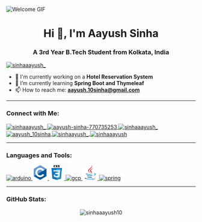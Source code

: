 ![Welcome GIF](https://images-wixmp-ed30a86b8c4ca887773594c2.wixmp.com/f/c83c004e-1370-4756-88e5-4071de797088/dgdq8br-09cc7ad6-a021-47a5-b0e0-917b12b0f7a7.gif?token=eyJ0eXAiOiJKV1QiLCJhbGciOiJIUzI1NiJ9.eyJzdWIiOiJ1cm46YXBwOjdlMGQxODg5ODIyNjQzNzNhNWYwZDQxNWVhMGQyNmUwIiwiaXNzIjoidXJuOmFwcDo3ZTBkMTg4OTgyMjY0MzczYTVmMGQ0MTVlYTBkMjZlMCIsIm9iaiI6W1t7InBhdGgiOiJcL2ZcL2M4M2MwMDRlLTEzNzAtNDc1Ni04OGU1LTQwNzFkZTc5NzA4OFwvZGdkcThici0wOWNjN2FkNi1hMDIxLTQ3YTUtYjBlMC05MTdiMTJiMGY3YTcuZ2lmIn1dXSwiYXVkIjpbInVybjpzZXJ2aWNlOmZpbGUuZG93bmxvYWQiXX0.tqRMtE-b2QiI2nnefNxSDMJvZCcYqFmq2ccg_Xfzqb8)

<h1 align="center">Hi 👋, I'm Aayush Sinha</h1>
<h3 align="center">A 3rd Year B.Tech Student from Kolkata, India</h3>

<p align="left">
  <a href="https://twitter.com/sinhaaayush_" target="blank">
    <img src="https://img.shields.io/twitter/follow/sinhaaayush_?logo=twitter&style=for-the-badge" alt="sinhaaayush_" />
  </a>
</p>

- 🚧 I'm currently working on a **Hotel Reservation System**  
- 🌱 I’m currently learning **Spring Boot and Thymeleaf**  
- 📫 How to reach me: **aayush.10sinha@gmail.com**

---

### **Connect with Me:**

<p align="left">
  <a href="https://twitter.com/sinhaaayush_" target="blank">
    <img align="center" src="https://raw.githubusercontent.com/rahuldkjain/github-profile-readme-generator/master/src/images/icons/Social/twitter.svg" alt="sinhaaayush_" height="30" width="40" />
  </a>
  <a href="https://linkedin.com/in/aayush-sinha-770735253" target="blank">
    <img align="center" src="https://raw.githubusercontent.com/rahuldkjain/github-profile-readme-generator/master/src/images/icons/Social/linked-in-alt.svg" alt="aayush-sinha-770735253" height="30" width="40" />
  </a>
  <a href="https://instagram.com/sinhaaayush_" target="blank">
    <img align="center" src="https://raw.githubusercontent.com/rahuldkjain/github-profile-readme-generator/master/src/images/icons/Social/instagram.svg" alt="sinhaaayush_" height="30" width="40" />
  </a>
  <a href="https://www.hackerrank.com/aayush_10sinha" target="blank">
    <img align="center" src="https://raw.githubusercontent.com/rahuldkjain/github-profile-readme-generator/master/src/images/icons/Social/hackerrank.svg" alt="aayush_10sinha" height="30" width="40" />
  </a>
  <a href="https://www.leetcode.com/sinhaayush_" target="blank">
    <img align="center" src="https://raw.githubusercontent.com/rahuldkjain/github-profile-readme-generator/master/src/images/icons/Social/leet-code.svg" alt="sinhaayush_" height="30" width="40" />
  </a>
  <a href="https://auth.geeksforgeeks.org/user/sinhaaayush" target="blank">
    <img align="center" src="https://raw.githubusercontent.com/rahuldkjain/github-profile-readme-generator/master/src/images/icons/Social/geeks-for-geeks.svg" alt="sinhaaayush" height="30" width="40" />
  </a>
</p>

---

### **Languages and Tools:**

<p align="left">
  <a href="https://www.arduino.cc/" target="_blank" rel="noreferrer">
    <img src="https://cdn.worldvectorlogo.com/logos/arduino-1.svg" alt="arduino" width="40" height="40"/>
  </a>
  <a href="https://www.cprogramming.com/" target="_blank" rel="noreferrer">
    <img src="https://raw.githubusercontent.com/devicons/devicon/master/icons/c/c-original.svg" alt="c" width="40" height="40"/>
  </a>
  <a href="https://www.w3schools.com/css/" target="_blank" rel="noreferrer">
    <img src="https://raw.githubusercontent.com/devicons/devicon/master/icons/css3/css3-original-wordmark.svg" alt="css3" width="40" height="40"/>
  </a>
  <a href="https://cloud.google.com" target="_blank" rel="noreferrer">
    <img src="https://www.vectorlogo.zone/logos/google_cloud/google_cloud-icon.svg" alt="gcp" width="40" height="40"/>
  </a>
  <a href="https://www.java.com" target="_blank" rel="noreferrer">
    <img src="https://raw.githubusercontent.com/devicons/devicon/master/icons/java/java-original.svg" alt="java" width="40" height="40"/>
  </a>
  <a href="https://spring.io/" target="_blank" rel="noreferrer">
    <img src="https://www.vectorlogo.zone/logos/springio/springio-icon.svg" alt="spring" width="40" height="40"/>
  </a>
</p>

---

### **GitHub Stats:**

<p align="center">
  <img src="https://github-readme-streak-stats.herokuapp.com/?user=sinhaaayush10" alt="sinhaaayush10" />
</p>
